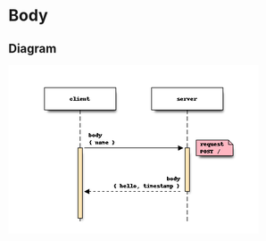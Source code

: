 # Body

## Diagram 
![body](https://github.com/RafaelFino/learnops-api-python/raw/main/doc/images/body.png)